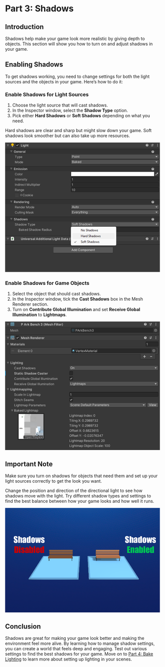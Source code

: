 # Part 3: Shadows

## Introduction

Shadows help make your game look more realistic by giving depth to objects. This section will show you how to turn on and adjust shadows in your game.

## Enabling Shadows

To get shadows working, you need to change settings for both the light sources and the objects in your game. Here’s how to do it:

### Enable Shadows for Light Sources

1. Choose the light source that will cast shadows.
2. In the Inspector window, select the **Shadow Type** option.
3. Pick either **Hard Shadows** or **Soft Shadows** depending on what you need.

<Note type="warning">
Hard shadows are clear and sharp but might slow down your game. Soft shadows look smoother but can also take up more resources.
</Note>

![Shadow Types](/assets/learn/guides/studio/Lectures/shadow-types.png)

### Enable Shadows for Game Objects

1. Select the object that should cast shadows.
2. In the Inspector window, tick the **Cast Shadows** box in the Mesh Renderer section.
3. Turn on **Contribute Global Illumination** and set **Receive Global Illumination** to **Lightmaps**.

![Cast Shadows](/assets/learn/guides/studio/Lectures/cast-shadows.png)

## Important Note

Make sure you turn on shadows for objects that need them and set up your light sources correctly to get the look you want.

Change the position and direction of the directional light to see how shadows move with the light. Try different shadow types and settings to find the best balance between how your game looks and how well it runs.

![Shadow Example](/assets/learn/guides/studio/Lectures/shadow-examples.png)

## Conclusion

Shadows are great for making your game look better and making the environment feel more alive. By learning how to manage shadow settings, you can create a world that feels deep and engaging. Test out various settings to find the best shadows for your game. Move on to [Part 4: Bake Lighting](https://create.highrise.game/learn/studio/basics/beginner-guide/lecture-ten/lecture-ten-part-four) to learn more about setting up lighting in your scenes.